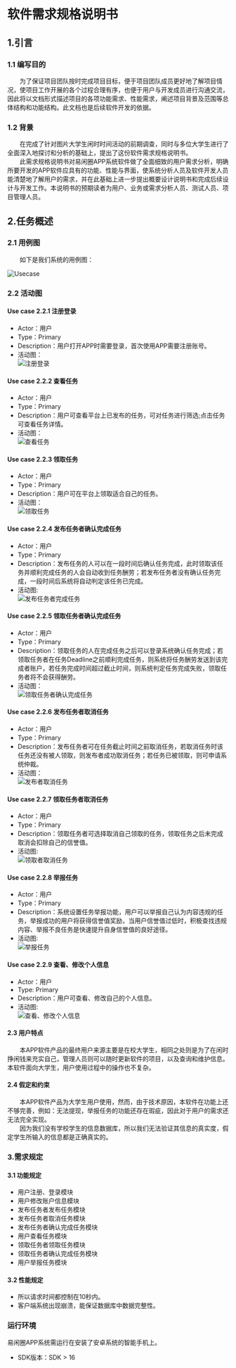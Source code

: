 <h1>软件需求规格说明书</h1>

<h2>1.引言</h2>
<h3>1.1 编写目的</h3>
&emsp;&emsp;为了保证项目团队按时完成项目目标，便于项目团队成员更好地了解项目情况，使项目工作开展的各个过程合理有序，也便于用户与开发成员进行沟通交流，因此将以文档形式描述项目的各项功能需求、性能需求，阐述项目背景及范围等总体结构和功能结构。此文档也是后续软件开发的依据。
<h3>1.2 背景</h3>
&emsp;&emsp;在完成了针对图片大学生闲时时间活动的前期调查，同时与多位大学生进行了全面深入地探讨和分析的基础上，提出了这份软件需求规格说明书。<br>
&emsp;&emsp;此需求规格说明书对易闲圈APP系统软件做了全面细致的用户需求分析，明确所要开发的APP软件应具有的功能、性能与界面，使系统分析人员及软件开发人员能清楚地了解用户的需求，并在此基础上进一步提出概要设计说明书和完成后续设计与开发工作。本说明书的预期读者为用户、业务或需求分析人员、测试人员、项目管理人员。<br>

<h2>2.任务概述</h2>
<h3>2.1 用例图</h3>
&emsp;&emsp;如下是我们系统的用例图：

![Usecase](img/product_use_case.png)<br>

<h3>2.2 活动图</h3>
<h4>Use case 2.2.1 注册登录</h4>

- Actor：用户
- Type：Primary
- Description：用户打开APP时需要登录，首次使用APP需要注册账号。
- 活动图：<br/>
![注册登录](https://raw.githubusercontent.com/zhengxq27/picture/master/%E6%B3%A8%E5%86%8C%E7%99%BB%E5%BD%95.png)

<h4>Use case 2.2.2 查看任务</h4>

- Actor：用户
- Type：Primary
- Description：用户可查看平台上已发布的任务，可对任务进行筛选;点击任务可查看任务详情。
- 活动图：<br/>
![查看任务](https://raw.githubusercontent.com/zhengxq27/picture/master/%E6%9F%A5%E7%9C%8B%E7%AD%9B%E9%80%89%E4%BB%BB%E5%8A%A1.png)

<h4>Use case 2.2.3 领取任务</h4>

- Actor：用户
- Type：Primary
- Description：用户可在平台上领取适合自己的任务。
- 活动图：<br/>
![领取任务](https://raw.githubusercontent.com/zhengxq27/picture/master/%E9%A2%86%E5%8F%96%E4%BB%BB%E5%8A%A1.png)

<h4>Use case 2.2.4 发布任务者确认完成任务</h4>

- Actor：用户
- Type：Primary
- Description：发布任务的人可以在一段时间后确认任务完成，此时领取该任务并顺利完成任务的人会自动收到任务酬劳；若发布任务者没有确认任务完成，一段时间后系统将自动判定该任务已完成。
- 活动图:<br/>
![发布任务者完成任务](https://raw.githubusercontent.com/zhengxq27/picture/master/%E5%8F%91%E5%B8%83%E8%80%85%E5%AE%8C%E6%88%90%E4%BB%BB%E5%8A%A1.png)

<h4>Use case 2.2.5 领取任务者确认完成任务</h4>

- Actor：用户
- Type：Primary
- Description：领取任务的人在完成任务之后可以登录系统确认任务完成；若领取任务者在任务Deadline之前顺利完成任务，则系统将任务酬劳发送到该完成者账户，若任务完成时间超过截止时间，则系统判定任务完成失败，领取任务者将不会获得酬劳。
- 活动图：<br/>
![领取任务者确认完成任务](https://raw.githubusercontent.com/zhengxq27/picture/master/%E9%A2%86%E5%8F%96%E4%BB%BB%E5%8A%A1%E8%80%85%E5%AE%8C%E6%88%90%E4%BB%BB%E5%8A%A1.png)

<h4>Use case 2.2.6 发布任务者取消任务</h4>

- Actor：用户
- Type：Primary
- Description：发布任务者可在任务截止时间之前取消任务，若取消任务时该任务还没有被人领取，则发布者成功取消任务；若任务已被领取，则可申请系统仲裁。
- 活动图：<br/>
![发布者取消任务](https://raw.githubusercontent.com/zhengxq27/picture/master/%E5%8F%91%E5%B8%83%E8%80%85%E5%8F%96%E6%B6%88.png)

<h4>Use case 2.2.7 领取任务者取消任务</h4>

- Actor：用户
- Type：Primary
- Description：领取任务者可选择取消自己领取的任务，领取任务之后未完成取消会扣除自己的信誉值。
- 活动图:<br/>
![领取者取消任务](https://raw.githubusercontent.com/zhengxq27/picture/master/%E9%A2%86%E5%8F%96%E8%80%85%E5%8F%96%E6%B6%88.png)

<h4>Use case 2.2.8 举报任务</h4>

- Actor：用户
- Type：Primary
- Description：系统设置任务举报功能，用户可以举报自己认为内容违规的任务，举报成功的用户将获得信誉值奖励，当用户信誉值过低时，积极查找违规内容、举报不良任务是快速提升自身信誉值的良好途径。
- 活动图:<br/>
![举报任务](https://raw.githubusercontent.com/zhengxq27/picture/master/%E4%B8%BE%E6%8A%A5%E4%BB%BB%E5%8A%A1.png)

<h4>Use case 2.2.9 查看、修改个人信息</h4>

- Actor：用户
- Type: Primary
- Description：用户可查看、修改自己的个人信息。
- 活动图:<br/>
![查看、修改个人信息](https://raw.githubusercontent.com/zhengxq27/picture/master/%E6%9F%A5%E7%9C%8B%E4%BF%AE%E6%94%B9%E4%B8%AA%E4%BA%BA%E4%BF%A1%E6%81%AF.png)

<h4>2.3 用户特点</h4>
&emsp;&emsp;本APP软件产品的最终用户来源主要是在校大学生，相同之处则是为了在闲时挣闲钱来充实自己，管理人员则可以随时更新软件的项目，以及查询和维护信息。本软件面向大学生，用户使用过程中的操作也不复杂。

<h4>2.4 假定和约束</h4>
&emsp;&emsp;本APP软件产品为大学生用户使用，然而，由于技术原因，本软件在功能上还不够完善，例如：无法提现，举报任务的功能还存在瑕疵，因此对于用户的需求还无法完全实现。<br>
&emsp;&emsp;因为我们没有学校学生的信息数据库，所以我们无法验证其信息的真实度，假定学生所输入的信息都是正确真实的。

<h3>3.需求规定</h3>
<h4>3.1 功能规定</h4>

- 用户注册、登录模块
- 用户修改账户信息模块
- 发布任务者发布任务模块
- 发布任务者取消任务模块
- 发布任务者确认完成任务模块
- 用户查看任务模块
- 领取任务者领取任务模块
- 领取任务者确认完成任务模块
- 用户举报任务模块

<h4>3.2 性能规定</h4>

- 所以请求时间都控制在10秒内。
- 客户端系统出现崩溃，能保证数据库中数据完整性。

<h3>运行环境</h3>

易闲圈APP系统需运行在安装了安卓系统的智能手机上。
- SDK版本：SDK > 16
